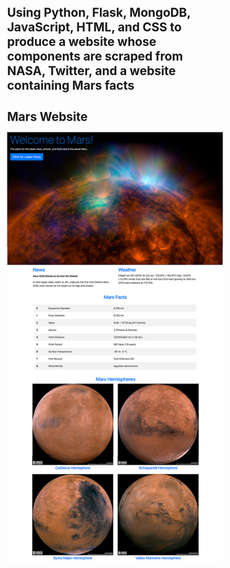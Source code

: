 # Using Python, Flask, MongoDB, JavaScript, HTML, and CSS to produce a website whose components are scraped from NASA, Twitter, and a website containing Mars facts


# Mars Website
![Mars Website](Missions_to_Mars/Mars.png)
